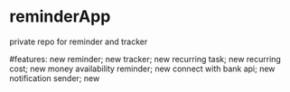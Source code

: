 # reminderApp
private repo for reminder and tracker

#features: new
reminder; new
tracker; new
recurring task; new
recurring cost; new
money availability reminder; new
connect with bank api; new
notification sender; new

